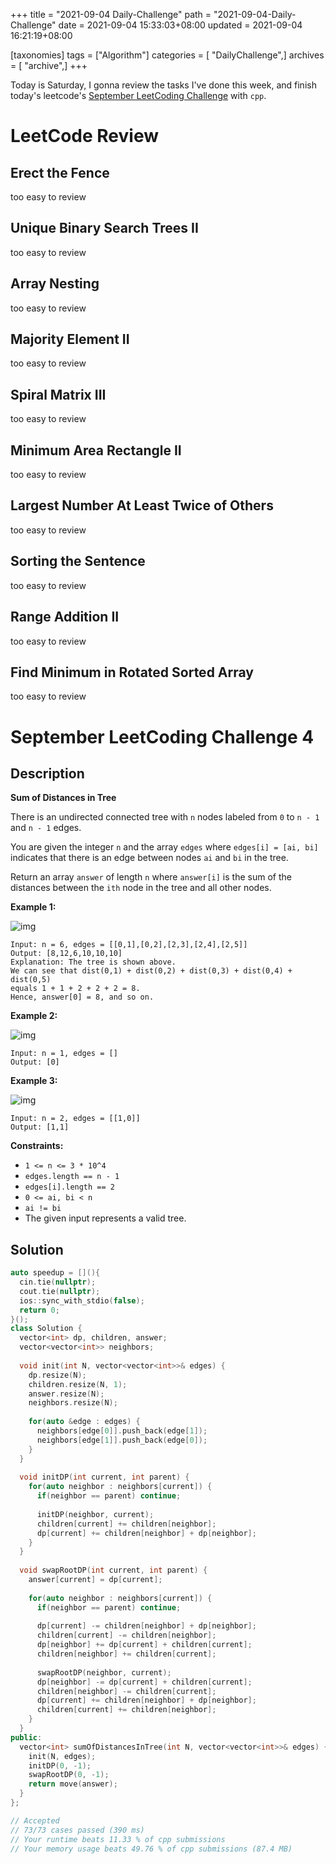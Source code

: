 +++
title = "2021-09-04 Daily-Challenge"
path = "2021-09-04-Daily-Challenge"
date = 2021-09-04 15:33:03+08:00
updated = 2021-09-04 16:21:19+08:00

[taxonomies]
tags = ["Algorithm"]
categories = [ "DailyChallenge",]
archives = [ "archive",]
+++

Today is Saturday, I gonna review the tasks I've done this week, and finish today's leetcode's [September LeetCoding Challenge](https://leetcode.com/explore/challenge/card/september-leetcoding-challenge-2021/636/week-1-september-1st-september-7th/3963/) with `cpp`.

<!-- more -->

# LeetCode Review

## Erect the Fence

too easy to review

## Unique Binary Search Trees II

too easy to review

## Array Nesting

too easy to review

## Majority Element II

too easy to review

## Spiral Matrix III

too easy to review

## Minimum Area Rectangle II

too easy to review

## Largest Number At Least Twice of Others

too easy to review

## Sorting the Sentence

too easy to review

## Range Addition II

too easy to review

## Find Minimum in Rotated Sorted Array

too easy to review

# September LeetCoding Challenge 4

## Description

**Sum of Distances in Tree**

There is an undirected connected tree with `n` nodes labeled from `0` to `n - 1` and `n - 1` edges.

You are given the integer `n` and the array `edges` where `edges[i] = [ai, bi]` indicates that there is an edge between nodes `ai` and `bi` in the tree.

Return an array `answer` of length `n` where `answer[i]` is the sum of the distances between the `ith` node in the tree and all other nodes.

 

**Example 1:**

![img](https://assets.leetcode.com/uploads/2021/07/23/lc-sumdist1.jpg)

```
Input: n = 6, edges = [[0,1],[0,2],[2,3],[2,4],[2,5]]
Output: [8,12,6,10,10,10]
Explanation: The tree is shown above.
We can see that dist(0,1) + dist(0,2) + dist(0,3) + dist(0,4) + dist(0,5)
equals 1 + 1 + 2 + 2 + 2 = 8.
Hence, answer[0] = 8, and so on.
```

**Example 2:**

![img](https://assets.leetcode.com/uploads/2021/07/23/lc-sumdist2.jpg)

```
Input: n = 1, edges = []
Output: [0]
```

**Example 3:**

![img](https://assets.leetcode.com/uploads/2021/07/23/lc-sumdist3.jpg)

```
Input: n = 2, edges = [[1,0]]
Output: [1,1]
```

 

**Constraints:**

- `1 <= n <= 3 * 10^4`
- `edges.length == n - 1`
- `edges[i].length == 2`
- `0 <= ai, bi < n`
- `ai != bi`
- The given input represents a valid tree.

## Solution

``` cpp
auto speedup = [](){
  cin.tie(nullptr);
  cout.tie(nullptr);
  ios::sync_with_stdio(false);
  return 0;
}();
class Solution {
  vector<int> dp, children, answer;
  vector<vector<int>> neighbors;
  
  void init(int N, vector<vector<int>>& edges) {
    dp.resize(N);
    children.resize(N, 1);
    answer.resize(N);
    neighbors.resize(N);
    
    for(auto &edge : edges) {
      neighbors[edge[0]].push_back(edge[1]);
      neighbors[edge[1]].push_back(edge[0]);
    }
  }
  
  void initDP(int current, int parent) {
    for(auto neighbor : neighbors[current]) {
      if(neighbor == parent) continue;
      
      initDP(neighbor, current);
      children[current] += children[neighbor];
      dp[current] += children[neighbor] + dp[neighbor];
    }
  }
  
  void swapRootDP(int current, int parent) {
    answer[current] = dp[current];
    
    for(auto neighbor : neighbors[current]) {
      if(neighbor == parent) continue;
      
      dp[current] -= children[neighbor] + dp[neighbor];
      children[current] -= children[neighbor];
      dp[neighbor] += dp[current] + children[current];
      children[neighbor] += children[current];
      
      swapRootDP(neighbor, current);
      dp[neighbor] -= dp[current] + children[current];
      children[neighbor] -= children[current];
      dp[current] += children[neighbor] + dp[neighbor];
      children[current] += children[neighbor];
    }
  }
public:
  vector<int> sumOfDistancesInTree(int N, vector<vector<int>>& edges) {
    init(N, edges);
    initDP(0, -1);
    swapRootDP(0, -1);
    return move(answer);
  }
};

// Accepted
// 73/73 cases passed (390 ms)
// Your runtime beats 11.33 % of cpp submissions
// Your memory usage beats 49.76 % of cpp submissions (87.4 MB)
```